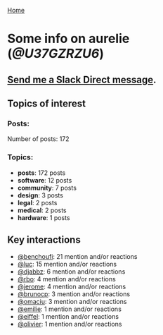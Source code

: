 [Home](https://kelu124.github.io/echommunity/)

# Some info on __aurelie__ (_@U37GZRZU6_)


## [Send me a Slack Direct message](https://echopen.slack.com/messages/@aurelie/).

## Topics of interest

### Posts: 

Number of posts: 172

### Topics:

* __posts__: 172 posts
* __software__: 12 posts
* __community__: 7 posts
* __design__: 3 posts
* __legal__: 2 posts
* __medical__: 2 posts
* __hardware__: 1 posts

## Key interactions 

* [@benchoufi](./U0B47KC3S.md): 21 mention and/or reactions
* [@luc](./U0AAL4W13.md): 15 mention and/or reactions
* [@djabbz](./U2PFHNN3C.md): 6 mention and/or reactions
* [@rbo](./U38HVMZ6K.md): 4 mention and/or reactions
* [@jerome](./U07UEJC2H.md): 4 mention and/or reactions
* [@brunocp](./U33817K25.md): 3 mention and/or reactions
* [@omaciu](./U3J40RUDT.md): 3 mention and/or reactions
* [@emilie](./U0FN1B8KD.md): 1 mention and/or reactions
* [@eiffel](./U3GHS132Q.md): 1 mention and/or reactions
* [@olivier](./U04DFTZ7D.md): 1 mention and/or reactions
